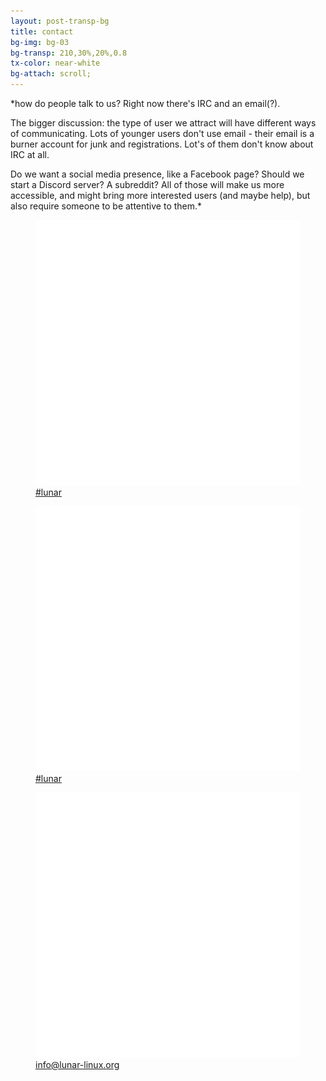 ```yaml
---
layout: post-transp-bg
title: contact
bg-img: bg-03
bg-transp: 210,30%,20%,0.8
tx-color: near-white
bg-attach: scroll;
---
```


*how do people talk to us? Right now there's IRC and an email(?).

The bigger discussion: the type of user we attract will have different ways of communicating. Lots of younger users don't use email - their email is a burner account for junk and registrations. Lot's of them don't know about IRC at all.  

Do we want a social media presence, like a Facebook page? Should we start a Discord server? A subreddit? All of those will make us more accessible, and might bring more interested users (and maybe help), but also require someone to be attentive to them.*

<div class="flex flex-column flex-row-l items-center justify-around font-space tc">
  <a class="pv3 ph4 f3 white mw6" href="#">
    <figure><img src="assets/images/irssi-white.svg" alt="Internet Relay Chat" class="w-50" />
    <figcaption>#lunar</figcaption>
    </figure>
  </a>
  <a class="pv3 ph4 f3 white mw6" href="#">
    <figure><img src="assets/images/discord-white.svg" alt="discord" class="w-50" />
    <figcaption>#lunar</figcaption>
    </figure>
  </a>
  <a class="pv3 ph4 f3 white mw6" href="mailto:#">
    <figure><img src="assets/images/email-white.svg" alt="email" class="w-50" />
    <figcaption>info@lunar-linux.org</figcaption>
    </figure>
  </a>
  
</div>
